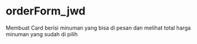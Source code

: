 # orderForm_jwd

Membuat Card berisi minuman yang bisa di pesan dan melihat total harga minuman yang sudah di pilih
